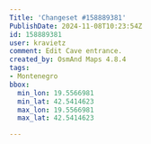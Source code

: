 ```yaml
---
Title: 'Changeset #158889381'
PublishDate: 2024-11-08T10:23:54Z
id: 158889381
user: kravietz
comment: Edit Cave entrance.
created_by: OsmAnd Maps 4.8.4
tags:
- Montenegro
bbox:
  min_lon: 19.5566981
  min_lat: 42.5414623
  max_lon: 19.5566981
  max_lat: 42.5414623

---
```

